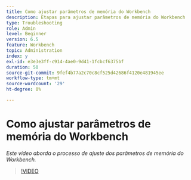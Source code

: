 ```yaml
---
title: Como ajustar parâmetros de memória do Workbench
description: Etapas para ajustar parâmetros de memória do Workbench
type: Troubleshooting
role: Admin
level: Beginner
version: 6.5
feature: Workbench
topic: Administration
index: y
exl-id: e3e3e3ff-c914-4ae0-9d41-1fcbcf6375bf
duration: 50
source-git-commit: 9fef4b77a2c70c8cf525d42686f4120e481945ee
workflow-type: tm+mt
source-wordcount: '29'
ht-degree: 0%

---
```


# Como ajustar parâmetros de memória do Workbench

*Este vídeo aborda o processo de ajuste dos parâmetros de memória do Workbench.*

>[!VIDEO](https://video.tv.adobe.com/v/335509?quality=12&learn=on)
